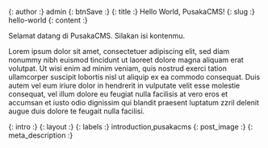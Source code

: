{: author :} admin
{: btnSave :} 
{: title :} Hello World, PusakaCMS!
{: slug :} hello-world
{: content :} <p>Selamat datang di PusakaCMS. Silakan isi kontenmu.</p>

<p>Lorem ipsum dolor sit amet, consectetuer adipiscing elit, sed diam nonummy nibh euismod tincidunt ut laoreet dolore magna aliquam erat volutpat. Ut wisi enim ad minim veniam, quis nostrud exerci tation ullamcorper suscipit lobortis nisl ut aliquip ex ea commodo consequat. Duis autem vel eum iriure dolor in hendrerit in vulputate velit esse molestie consequat, vel illum dolore eu feugiat nulla facilisis at vero eros et accumsan et iusto odio dignissim qui blandit praesent luptatum zzril delenit augue duis dolore te feugait nulla facilisi.</p>

{: intro :} 
{: layout :} 
{: labels :} introduction,pusakacms
{: post_image :} 
{: meta_description :} 
